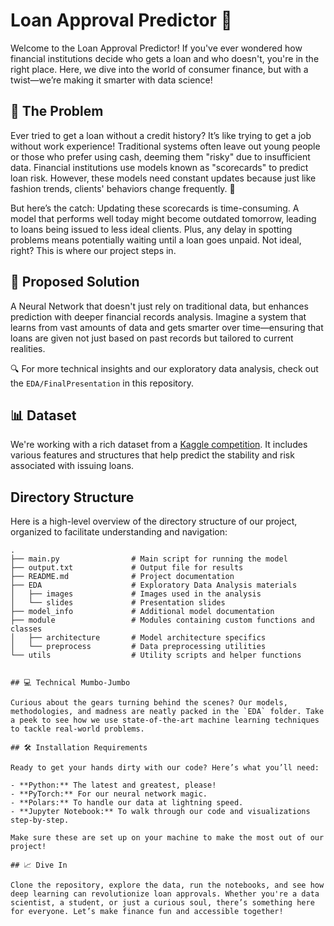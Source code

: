 # Loan Approval Predictor 🚀

Welcome to the Loan Approval Predictor! If you've ever wondered how financial institutions decide who gets a loan and who doesn't, you're in the right place. Here, we dive into the world of consumer finance, but with a twist—we’re making it smarter with data science!

## 🎯 The Problem

Ever tried to get a loan without a credit history? It’s like trying to get a job without work experience! Traditional systems often leave out young people or those who prefer using cash, deeming them "risky" due to insufficient data. Financial institutions use models known as "scorecards" to predict loan risk. However, these models need constant updates because just like fashion trends, clients' behaviors change frequently. 🔄

But here’s the catch: Updating these scorecards is time-consuming. A model that performs well today might become outdated tomorrow, leading to loans being issued to less ideal clients. Plus, any delay in spotting problems means potentially waiting until a loan goes unpaid. Not ideal, right? This is where our project steps in.

## 🌟 Proposed Solution

A Neural Network that doesn't just rely on traditional data, but enhances prediction with deeper financial records analysis. Imagine a system that learns from vast amounts of data and gets smarter over time—ensuring that loans are given not just based on past records but tailored to current realities.

🔍 For more technical insights and our exploratory data analysis, check out the `EDA/FinalPresentation` in this repository.

## 📊 Dataset

We're working with a rich dataset from a [Kaggle competition](https://www.kaggle.com/competitions/home-credit-credit-risk-model-stability/data). It includes various features and structures that help predict the stability and risk associated with issuing loans.

## Directory Structure

Here is a high-level overview of the directory structure of our project, organized to facilitate understanding and navigation:

```plaintext
.
├── main.py                # Main script for running the model
├── output.txt             # Output file for results
├── README.md              # Project documentation
├── EDA                    # Exploratory Data Analysis materials
│   ├── images             # Images used in the analysis
│   └── slides             # Presentation slides
├── model_info             # Additional model documentation
├── module                 # Modules containing custom functions and classes
│   ├── architecture       # Model architecture specifics
│   └── preprocess         # Data preprocessing utilities
└── utils                  # Utility scripts and helper functions


## 💻 Technical Mumbo-Jumbo

Curious about the gears turning behind the scenes? Our models, methodologies, and madness are neatly packed in the `EDA` folder. Take a peek to see how we use state-of-the-art machine learning techniques to tackle real-world problems.

## 🛠 Installation Requirements

Ready to get your hands dirty with our code? Here’s what you’ll need:

- **Python:** The latest and greatest, please!
- **PyTorch:** For our neural network magic.
- **Polars:** To handle our data at lightning speed.
- **Jupyter Notebook:** To walk through our code and visualizations step-by-step.

Make sure these are set up on your machine to make the most out of our project!

## 📈 Dive In

Clone the repository, explore the data, run the notebooks, and see how deep learning can revolutionize loan approvals. Whether you're a data scientist, a student, or just a curious soul, there’s something here for everyone. Let’s make finance fun and accessible together!
